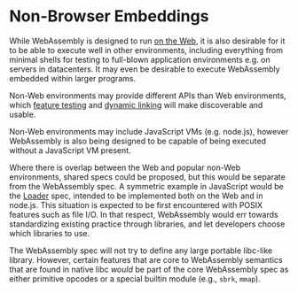 # Non-Browser Embeddings

While WebAssembly is designed to run [on the Web](Web.md), it is
also desirable for it to be able to execute well in other environments,
including everything from minimal shells for testing to full-blown
application environments e.g. on servers in datacenters. It may even be
desirable to execute WebAssembly embedded within larger programs.

Non-Web environments may provide different APIs than Web
environments, which
[feature testing](FeatureTest.md) and
[dynamic linking](FutureFeatures.md#dynamic-linking) will make discoverable and
usable.

Non-Web environments may include JavaScript VMs (e.g. node.js), however
WebAssembly is also being designed to be capable of being executed without a
JavaScript VM present.

Where there is overlap between the Web and popular non-Web environments,
shared specs could be proposed, but this would be separate from the WebAssembly
spec. A symmetric example in JavaScript would be the
[Loader](https://whatwg.github.io/loader) spec, intended to be implemented both
on the Web and in node.js. This situation is expected to be first encountered
with POSIX features such as file I/O. In that respect, WebAssembly would err
towards standardizing existing practice through libraries, and let developers
choose which libraries to use.

The WebAssembly spec will not try to define any large portable libc-like
library. However, certain features that are core to WebAssembly semantics that
are found in native libc *would* be part of the core WebAssembly spec as either
primitive opcodes or a special builtin module (e.g., `sbrk`, `mmap`).
